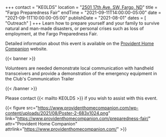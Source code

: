+++
contact = "KE0LDS"
location = "[2501 17th Ave. SW, Fargo, ND](https://goo.gl/maps/VRknAC8pC1L2)"
title = "Fargo Preparedness Fair"
endTime = "2021-09-11T14:00:00-05:00"
date = "2021-09-11T10:00:00-05:00"
publishDate = "2021-08-01"
dates = [ "Outreach" ]
+++
Learn how to prepare yourself and your family to survive natural and
man-made disasters, or personal crises such as loss of employment, at
the Fargo Preparedness Fair.

Detailed information about this event is available on the [Provident Home
Companion](http://www.providenthomecompanion.com/preparedness-fair/) website.

{{< banner >}}

Volunteers are needed demonstrate local communication with handheld
transceivers and provide a demonstration of the emergency equipment in
the Club's Communication Trailer

{{< /banner >}}

Please contact {{< mailto KE0LDS >}} if you wish to assist with this event.

{{< figure src="https://www.providenthomecompanion.com/wp-content/uploads/2021/08/Poster-2-683x1024.png" link="https://www.providenthomecompanion.com/preparedness-fair/" attr="Provident Home Companion" attrlink="https://www.providenthomecompanion.com/" >}}
